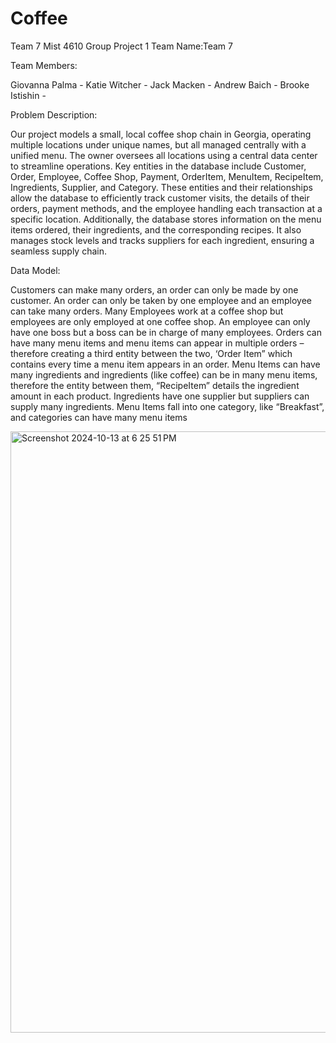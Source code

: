 # Coffee
Team 7 Mist 4610 Group Project 1
Team Name:Team 7

Team Members:

Giovanna Palma - 
Katie Witcher -
Jack Macken - 
Andrew Baich -
Brooke Istishin -


Problem Description:

Our project models a small, local coffee shop chain in Georgia, operating multiple locations under unique names, but all managed centrally with a unified menu. The owner oversees all locations using a central data center to streamline operations.
Key entities in the database include Customer, Order, Employee, Coffee Shop, Payment, OrderItem, MenuItem, RecipeItem, Ingredients, Supplier, and Category. These entities and their relationships allow the database to efficiently track customer visits, the details of their orders, payment methods, and the employee handling each transaction at a specific location. Additionally, the database stores information on the menu items ordered, their ingredients, and the corresponding recipes. It also manages stock levels and tracks suppliers for each ingredient, ensuring a seamless supply chain.

Data Model:

Customers can make many orders, an order can only be made by one customer.
An order can only be taken by one employee and an employee can take many orders.
Many Employees work at a coffee shop but employees are only employed at one coffee shop.
An employee can only have one boss but a boss can be in charge of many employees.
Orders can have many menu items and menu items can appear in multiple orders – therefore creating a third entity between the two, ‘Order Item” which contains every time a menu item appears in an order.
Menu Items can have many ingredients and ingredients (like coffee) can be in many menu items, therefore the entity between them, “RecipeItem” details the ingredient amount in each product.
Ingredients have one supplier but suppliers can supply many ingredients.
Menu Items fall into one category, like “Breakfast”, and categories can have many menu items


<img width="962" alt="Screenshot 2024-10-13 at 6 25 51 PM" src="https://github.com/user-attachments/assets/7458f408-a2b0-44cb-bd5d-e0f50b30d22c">



